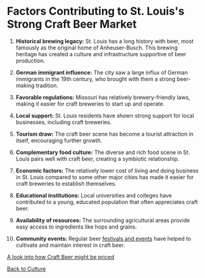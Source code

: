 # Factors Contributing to St. Louis's Strong Craft Beer Market

1. **Historical brewing legacy:**
   St. Louis has a long history with beer, most famously as the original home of Anheuser-Busch. This brewing heritage has created a culture and infrastructure supportive of beer production.

2. **German immigrant influence:**
   The city saw a large influx of German immigrants in the 19th century, who brought with them a strong beer-making tradition.

3. **Favorable regulations:**
   Missouri has relatively brewery-friendly laws, making it easier for craft breweries to start up and operate.

4. **Local support:**
   St. Louis residents have shown strong support for local businesses, including craft breweries.

5. **Tourism draw:**
   The craft beer scene has become a tourist attraction in itself, encouraging further growth.

6. **Complementary food culture:**
   The diverse and rich food scene in St. Louis pairs well with craft beer, creating a symbiotic relationship.

7. **Economic factors:**
   The relatively lower cost of living and doing business in St. Louis compared to some other major cities has made it easier for craft breweries to establish themselves.

8. **Educational institutions:**
   Local universities and colleges have contributed to a young, educated population that often appreciates craft beer.

9. **Availability of resources:**
   The surrounding agricultural areas provide easy access to ingredients like hops and grains.

10. **Community events:**
    Regular beer [festivals and events](CraftBeerEvents.md) have helped to cultivate and maintain interest in craft beer.

[A look into how Craft Beer might be priced](CraftBeercharts.md)

[Back to Culture](Culture.md)
